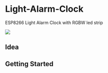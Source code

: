# Light-Alarm-Clock
ESP8266 Light Alarm Clock with RGBW led strip

![](images/)

## Idea

## Getting Started

